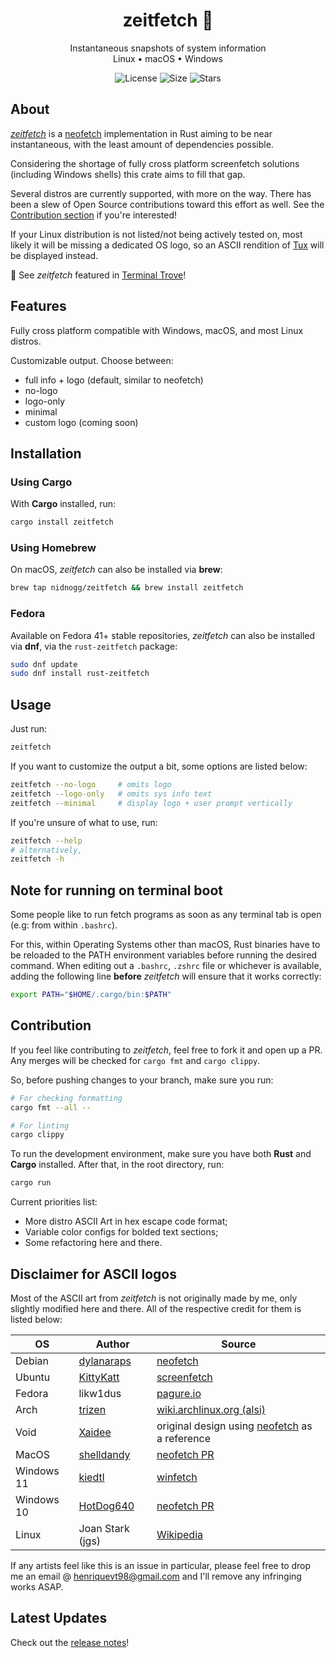 <div align="center">
<h1> zeitfetch 📸 </h1>

Instantaneous snapshots of system information <br />
Linux • macOS • Windows <br />

![License](https://img.shields.io/github/license/nidnogg/zeitfetch?style=for-the-badge)
![Size](https://img.shields.io/github/repo-size/nidnogg/zeitfetch?color=orange&logo=rust&style=for-the-badge)
![Stars](https://img.shields.io/github/stars/nidnogg/zeitfetch?color=red&style=for-the-badge)
</div>

## About

[_zeitfetch_](https://crates.io/crates/zeitfetch) is a [neofetch](https://github.com/dylanaraps/neofetch) implementation in Rust aiming to be near instantaneous, with the least amount of dependencies possible.

Considering the shortage of fully cross platform screenfetch solutions (including Windows shells) this crate aims to fill that gap.

Several distros are currently supported, with more on the way. There has been a slew of Open Source contributions toward this effort as well. See the [Contribution section](#contribution) if you're interested!

If your Linux distribution is not listed/not being actively tested on, most likely it will be missing a dedicated OS logo, so an ASCII rendition of [Tux](https://en.wikipedia.org/wiki/Tux_(mascot)) will be displayed instead.

:newspaper: See _zeitfetch_ featured in [Terminal Trove](https://terminaltrove.com/zeitfetch/)!

## Features

Fully cross platform compatible with Windows, macOS, and most Linux distros.

Customizable output. Choose between:
- full info + logo (default, similar to neofetch)
- no-logo
- logo-only
- minimal
- custom logo (coming soon)

## Installation

### Using Cargo

With **Cargo** installed, run:

```bash
cargo install zeitfetch
```
### Using Homebrew
On macOS, *zeitfetch* can also be installed via **brew**:

```bash
brew tap nidnogg/zeitfetch && brew install zeitfetch
```

### Fedora 
Available on Fedora 41+ stable repositories, *zeitfetch* can also be installed via **dnf**, via the `rust-zeitfetch` package:
```bash
sudo dnf update
sudo dnf install rust-zeitfetch
```

## Usage 
Just run: 
```bash
zeitfetch
``` 

If you want to customize the output a bit, some options are listed below:
```bash
zeitfetch --no-logo     # omits logo
zeitfetch --logo-only   # omits sys info text
zeitfetch --minimal     # display logo + user prompt vertically
```

If you're unsure of what to use, run: 
```bash
zeitfetch --help 
# alternatively, 
zeitfetch -h
```
## Note for running on terminal boot

 Some people like to run fetch programs as soon as any terminal tab is open (e.g: from within `.bashrc`).

 For this, within Operating Systems other than macOS, Rust binaries have to be reloaded to the PATH environment variables before running the desired command. When editing out a `.bashrc`, `.zshrc` file or whichever is available, adding the following line **before** _zeitfetch_ will ensure that it works correctly:

 ```bash
export PATH="$HOME/.cargo/bin:$PATH"
```
## Contribution

If you feel like contributing to _zeitfetch_, feel free to fork it and open up a PR. Any merges will be checked for `cargo fmt` and `cargo clippy`.

So, before pushing changes to your branch, make sure you run:
```bash
# For checking formatting
cargo fmt --all --

# For linting
cargo clippy

```

To run the development environment, make sure you have both **Rust** and **Cargo** installed.
After that, in the root directory, run:

```bash
cargo run
```

Current priorities list:
* More distro ASCII Art in hex escape code format;
* Variable color configs for bolded text sections;
* Some refactoring here and there.
## Disclaimer for ASCII logos

Most of the ASCII art from _zeitfetch_ is not originally made by me, only slightly modified here and there. All of the respective credit for them is listed below:

| OS | Author | Source
| --- | --- | --- |
| Debian | [dylanaraps](https://github.com/dylanaraps) | [neofetch](https://github.com/dylanaraps/neofetch) |
| Ubuntu | [KittyKatt](https://github.com/KittyKatt) | [screenfetch](https://github.com/KittyKatt/screenFetch) |
| Fedora | likw1dus | [pagure.io](https://pagure.io/design/issue/736) |
| Arch | [trizen](https://aur.archlinux.org/packages/alsi/) | [wiki.archlinux.org (alsi)](https://wiki.archlinux.org/title/ASCII_art) |
| Void | [Xaidee](https://github.com/Xaidee) | original design using [neofetch](https://github.com/dylanaraps/neofetch) as a reference |
| MacOS | [shelldandy](https://github.com/shelldandy) | [neofetch PR](https://github.com/dylanaraps/neofetch/issues/789) |
| Windows 11 | [kiedtl](https://github.com/kiedtl) | [winfetch](https://github.com/kiedtl/winfetch) |
| Windows 10 | [HotDog640](https://github.com/HotDog640) | [neofetch PR](https://github.com/dylanaraps/neofetch/issues/1466) |
| Linux | Joan Stark (jgs) | [Wikipedia](https://en.wikipedia.org/wiki/Joan_Stark) |

If any artists feel like this is an issue in particular, please feel free to drop me an email @ [henriquevt98@gmail.com](mailto:henriquevt98@gmail.com) and I'll remove any infringing works ASAP.

## Latest Updates

Check out the [release notes](https://github.com/nidnogg/zeitfetch/releases)!
